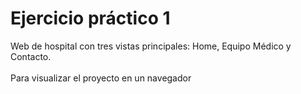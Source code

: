 # Ejercicio práctico 1

Web de hospital con tres vistas principales: Home, Equipo Médico y Contacto.<br><br>
Para visualizar el proyecto en un navegador 
